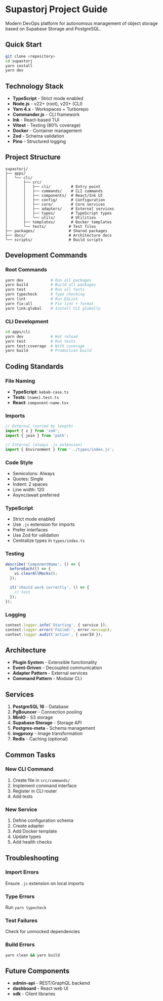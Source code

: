 # Supastorj Project Guide

Modern DevOps platform for autonomous management of object storage based on Supabase Storage and PostgreSQL.

## Quick Start

```bash
git clone <repository>
cd supastorj
yarn install
yarn dev
```

## Technology Stack

- **TypeScript** - Strict mode enabled
- **Node.js** - v22+ (root), v20+ (CLI)
- **Yarn 4.x** - Workspaces + Turborepo
- **Commander.js** - CLI framework
- **Ink** - React-based TUI
- **Vitest** - Testing (80% coverage)
- **Docker** - Container management
- **Zod** - Schema validation
- **Pino** - Structured logging

## Project Structure

```
supastorj/
├── apps/
│   └── cli/
│       ├── src/
│       │   ├── cli/         # Entry point
│       │   ├── commands/    # CLI commands
│       │   ├── components/  # React/Ink UI
│       │   ├── config/      # Configuration
│       │   ├── core/        # Core services
│       │   ├── adapters/    # External services
│       │   ├── types/       # TypeScript types
│       │   └── utils/       # Utilities
│       ├── templates/       # Docker templates
│       └── tests/          # Test files
├── packages/               # Shared packages
├── docs/                   # Architecture docs
└── scripts/                # Build scripts
```

## Development Commands

### Root Commands
```bash
yarn dev            # Run all packages
yarn build          # Build all packages
yarn test           # Run all tests
yarn typecheck      # Type checking
yarn lint           # Run ESLint
yarn fix:all        # Fix lint + format
yarn link:global    # Install CLI globally
```

### CLI Development
```bash
cd apps/cli
yarn dev            # Hot reload
yarn test           # Run tests
yarn test:coverage  # With coverage
yarn build          # Production build
```

## Coding Standards

### File Naming
- **TypeScript**: `kebab-case.ts`
- **Tests**: `[name].test.ts`
- **React**: `component-name.tsx`

### Imports
```typescript
// External (sorted by length)
import { z } from 'zod';
import { join } from 'path';

// Internal (always .js extension)
import { Environment } from '../types/index.js';
```

### Code Style
- Semicolons: Always
- Quotes: Single
- Indent: 2 spaces
- Line width: 120
- Async/await preferred

### TypeScript
- Strict mode enabled
- Use `.js` extension for imports
- Prefer interfaces
- Use Zod for validation
- Centralize types in `types/index.ts`

### Testing
```typescript
describe('ComponentName', () => {
  beforeEach(() => {
    vi.clearAllMocks();
  });

  it('should work correctly', () => {
    // test
  });
});
```

### Logging
```typescript
context.logger.info('Starting', { service });
context.logger.error('Failed:', error.message);
context.logger.audit('action', { userId });
```

## Architecture

- **Plugin System** - Extensible functionality
- **Event-Driven** - Decoupled communication
- **Adapter Pattern** - External services
- **Command Pattern** - Modular CLI

## Services

1. **PostgreSQL 16** - Database
2. **PgBouncer** - Connection pooling
3. **MinIO** - S3 storage
4. **Supabase Storage** - Storage API
5. **Postgres-meta** - Schema management
6. **imgproxy** - Image transformation
7. **Redis** - Caching (optional)

## Common Tasks

### New CLI Command
1. Create file in `src/commands/`
2. Implement command interface
3. Register in CLI router
4. Add tests

### New Service
1. Define configuration schema
2. Create adapter
3. Add Docker template
4. Update types
5. Add health checks

## Troubleshooting

### Import Errors
Ensure `.js` extension on local imports

### Type Errors
Run `yarn typecheck`

### Test Failures
Check for unmocked dependencies

### Build Errors
```bash
yarn clean && yarn build
```

## Future Components

- **admin-api** - REST/GraphQL backend
- **dashboard** - React web UI
- **sdk** - Client libraries
